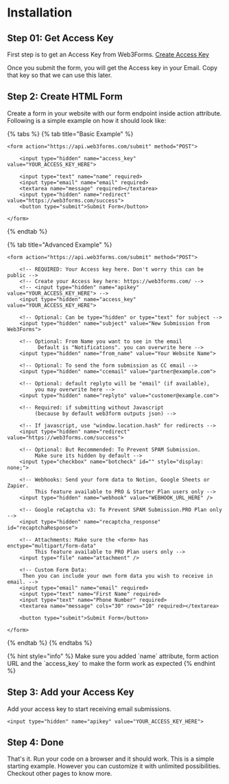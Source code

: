 # Installation

## Step 01: Get Access Key

First step is to get an Access Key from Web3Forms. [Create Access Key](https://web3forms.com/#start)

Once you submit the form, you will get the Access key in your Email. Copy that key so that we can use this later.

## Step 2: Create HTML Form

Create a form in your website with our form endpoint inside action attribute. Following is a simple example on how it should look like:

{% tabs %}
{% tab title="Basic Example" %}
```markup
<form action="https://api.web3forms.com/submit" method="POST">

    <input type="hidden" name="access_key" value="YOUR_ACCESS_KEY_HERE">

    <input type="text" name="name" required>
    <input type="email" name="email" required>
    <textarea name="message" required></textarea>
    <input type="hidden" name="redirect" value="https://web3forms.com/success">
    <button type="submit">Submit Form</button>

</form>
```
{% endtab %}

{% tab title="Advanced Example" %}
```markup
<form action="https://api.web3forms.com/submit" method="POST">

    <!-- REQUIRED: Your Access key here. Don't worry this can be public -->
    <!-- Create your Access key here: https://web3forms.com/ -->
    <!-- <input type="hidden" name="apikey" value="YOUR_ACCESS_KEY_HERE"> -->
    <input type="hidden" name="access_key" value="YOUR_ACCESS_KEY_HERE">

    <!-- Optional: Can be type="hidden" or type="text" for subject -->
    <input type="hidden" name="subject" value="New Submission from Web3Forms">
  
    <!-- Optional: From Name you want to see in the email
          Default is "Notifications". you can overwrite here -->
    <input type="hidden" name="from_name" value="Your Website Name">
  
    <!-- Optional: To send the form submission as CC email -->
    <input type="hidden" name="ccemail" value="partner@example.com">

    <!-- Optional: default replyto will be "email" (if available), 
         you may overwrite here -->
    <input type="hidden" name="replyto" value="customer@example.com">

    <!-- Required: if submitting without Javascript 
         (because by default web3form outputs json) -->

    <!-- If javascript, use "window.location.hash" for redirects -->
    <input type="hidden" name="redirect" value="https://web3forms.com/success">

    <!-- Optional: But Recommended: To Prevent SPAM Submission. 
         Make sure its hidden by default -->
    <input type="checkbox" name="botcheck" id="" style="display: none;">
    
    <!-- Webhooks: Send your form data to Notion, Google Sheets or Zapier.
         This feature available to PRO & Starter Plan users only -->
    <input type="hidden" name="webhook" value="WEBHOOK_URL_HERE" />

    <!-- Google reCaptcha v3: To Prevent SPAM Submission.PRO Plan only -->
    <input type="hidden" name="recaptcha_response" id="recaptchaResponse">
    
    <!-- Attachments: Make sure the <form> has enctype="multipart/form-data"
         This feature available to PRO Plan users only -->
    <input type="file" name="attachment" />

    <!-- Custom Form Data: 
     Then you can include your own form data you wish to receive in email. -->
    <input type="email" name="email" required>
    <input type="text" name="First Name" required>
    <input type="text" name="Phone Number" required>
    <textarea name="message" cols="30" rows="10" required></textarea>

    <button type="submit">Submit Form</button>

</form>
```
{% endtab %}
{% endtabs %}

{% hint style="info" %}
Make sure you added \`name\` attribute, form action URL and the \`access\_key\` to make the form work as expected &#x20;
{% endhint %}

## Step 3: Add your Access Key

Add your access key to start receiving email submissions.

```markup
<input type="hidden" name="apikey" value="YOUR_ACCESS_KEY_HERE">
```

## Step 4: Done

That's it. Run your code on a browser and it should work. This is a simple starting example. However you can customize it with unlimited possibilities. Checkout other pages to know more.
